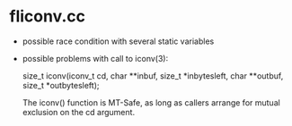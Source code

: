 # fliconv.cc #

* possible race condition with several static variables

* possible problems with call to iconv(3):

    size_t iconv(iconv_t cd, char **inbuf, size_t *inbytesleft, char **outbuf, size_t *outbytesleft);

    The iconv() function is MT-Safe, as long as callers arrange for mutual exclusion on the cd argument.
